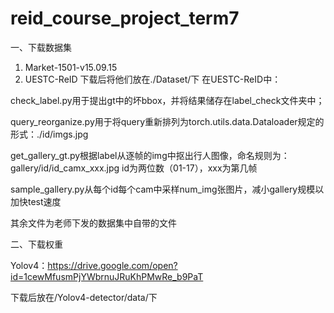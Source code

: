 # reid_course_project_term7

一、下载数据集
1. Market-1501-v15.09.15
2. UESTC-ReID
下载后将他们放在./Dataset/下
在UESTC-ReID中：

check_label.py用于提出gt中的坏bbox，并将结果储存在label_check文件夹中；

query_reorganize.py用于将query重新排列为torch.utils.data.Dataloader规定的形式：./id/imgs.jpg

get_gallery_gt.py根据label从逐帧的img中抠出行人图像，命名规则为：gallery/id/id_camx_xxx.jpg id为两位数（01-17），xxx为第几帧

sample_gallery.py从每个id每个cam中采样num_img张图片，减小gallery规模以加快test速度

其余文件为老师下发的数据集中自带的文件

二、下载权重

Yolov4：https://drive.google.com/open?id=1cewMfusmPjYWbrnuJRuKhPMwRe_b9PaT

下载后放在/Yolov4-detector/data/下

